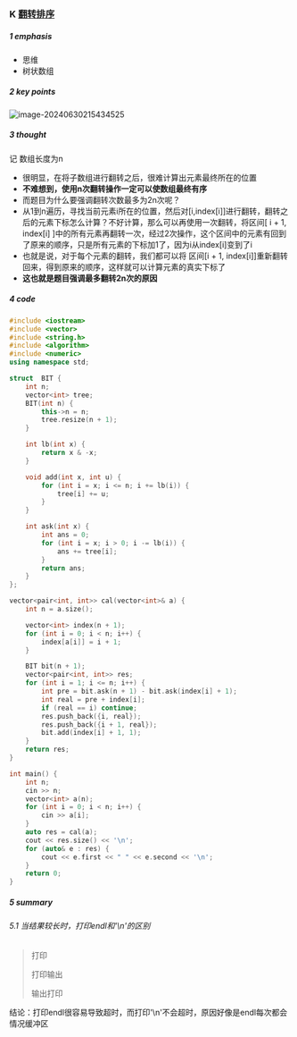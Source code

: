 ### K [翻转排序](https://ac.nowcoder.com/acm/contest/85333/K)

##### 1 emphasis

* 思维
* 树状数组



##### 2 key points

![image-20240630215434525](/Users/yex/Note/NowCoder/复盘/20230630-北京建筑大学校赛.assets/image-20240630215434525.png)



##### 3 thought

记 数组长度为n

- 很明显，在将子数组进行翻转之后，很难计算出元素最终所在的位置
- **不难想到，使用n次翻转操作一定可以使数组最终有序**
- 而题目为什么要强调翻转次数最多为2n次呢？
- 从1到n遍历，寻找当前元素i所在的位置，然后对[i,index[i]]进行翻转，翻转之后的元素下标怎么计算？不好计算，那么可以再使用一次翻转，将区间[ i + 1, index[i] ]中的所有元素再翻转一次，经过2次操作，这个区间中的元素有回到了原来的顺序，只是所有元素的下标加1了，因为i从index[i]变到了i
- 也就是说，对于每个元素的翻转，我们都可以将 区间[i + 1, index[i]]重新翻转回来，得到原来的顺序，这样就可以计算元素的真实下标了
- **这也就是题目强调最多翻转2n次的原因**



##### 4 code

```cpp
#include <iostream>
#include <vector>
#include <string.h>
#include <algorithm>
#include <numeric>
using namespace std;

struct  BIT {
    int n;
    vector<int> tree;
    BIT(int n) {
        this->n = n;
        tree.resize(n + 1);
    }

    int lb(int x) {
        return x & -x;
    }

    void add(int x, int u) {
        for (int i = x; i <= n; i += lb(i)) {
            tree[i] += u;
        }
    }

    int ask(int x) {
        int ans = 0;
        for (int i = x; i > 0; i -= lb(i)) {
            ans += tree[i];
        }
        return ans;
    }
};

vector<pair<int, int>> cal(vector<int>& a) {
    int n = a.size();

    vector<int> index(n + 1);
    for (int i = 0; i < n; i++) {
        index[a[i]] = i + 1;
    }

    BIT bit(n + 1);
    vector<pair<int, int>> res;
    for (int i = 1; i <= n; i++) {
        int pre = bit.ask(n + 1) - bit.ask(index[i] + 1);
        int real = pre + index[i];
        if (real == i) continue;
        res.push_back({i, real});
        res.push_back({i + 1, real});
        bit.add(index[i] + 1, 1);
    }
    return res;
}

int main() {
    int n;
    cin >> n;
    vector<int> a(n);
    for (int i = 0; i < n; i++) {
        cin >> a[i];
    }
    auto res = cal(a);
    cout << res.size() << '\n';
    for (auto& e : res) {
        cout << e.first << " " << e.second << '\n';
    }
    return 0;
}
```



##### 5 summary

###### 5.1 当结果较长时，打印endl和'\n'的区别

> 打印
>
> 打印输出
>
> 输出打印

结论：打印endl很容易导致超时，而打印'\n'不会超时，原因好像是endl每次都会情况缓冲区



